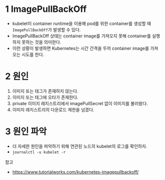 # 1 ImagePullBackOff

- kubelet이 container runtime을 이용해 pod를 위한 container를 생성할 때 `ImagePullBackOff`가 발생할 수 있다.
- ImagePullBackOff 상태는 container image를 가져오지 못해 container를 실행하지 못하는 것을 의미한다.
- 이런 상황이 발생하면 Kubernetes는 시간 간격을 두어 container image를 가져오는 시도를 한다.



# 2 원인

1. 이미지 또는 태그가 존재하지 않는다.
2. 이미지 또는 태그에 오타가 존재한다.
3. private 이미지 레지스트리에서 imagePullSecret 없이 이미지를 불러왔다.
4. 이미지 레지스트리의 다운로드 제한을 넘겼다.



# 3 원인 파악

- 더 자세한 원인을 파악하기 위해 연관된 노드의 kubelet의 로그를 확인하자.
- `journalctl -u kubelet -r`



참고

- https://www.tutorialworks.com/kubernetes-imagepullbackoff/